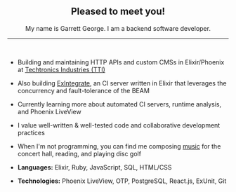 <div align="center">
  <h2>Pleased to meet you!</h2>
  <p>My name is Garrett George. I am a backend software developer.</p>
</div>

<hr />
<br />

- Building and maintaining HTTP APIs and custom CMSs in Elixir/Phoenix at [Techtronics Industries (TTI)](https://www.ttigroup.com)

- Also building [ExIntegrate](https://github.com/samrose/ex_integrate), an CI server written in Elixir that leverages the concurrency and fault-tolerance of the BEAM

- Currently learning more about automated CI servers, runtime analysis, and Phoenix LiveView

- I value well-written & well-tested code and collaborative development practices

- When I'm not programming, you can find me composing
  [music](https://soundcloud.com/garrettmichaelgeorge) for the concert hall, reading, and playing disc golf

- **Languages:** Elixir, Ruby, JavaScript, SQL, HTML/CSS

- **Technologies:** Phoenix LiveView, OTP, PostgreSQL, React.js, ExUnit, Git
